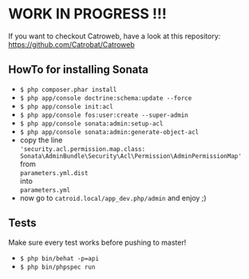 WORK IN PROGRESS !!!
====================

If you want to checkout Catroweb, have a look at this repository: https://github.com/Catrobat/Catroweb


HowTo for installing Sonata
---------------------------

  - ```$ php composer.phar install```
  - ```$ php app/console doctrine:schema:update --force```
  - ```$ php app/console init:acl```
  - ```$ php app/console fos:user:create --super-admin```
  - ```$ php app/console sonata:admin:setup-acl```
  - ```$ php app/console sonata:admin:generate-object-acl```
  - copy the line  
      ```'security.acl.permission.map.class: Sonata\AdminBundle\Security\Acl\Permission\AdminPermissionMap'```  
      from  
      ```parameters.yml.dist```  
      into  
      ```parameters.yml```
  - now go to ```catroid.local/app_dev.php/admin``` and enjoy ;)

Tests
-----

Make sure every test works before pushing to master!

  - ```$ php bin/behat -p=api```
  - ```$ php bin/phpspec run```


